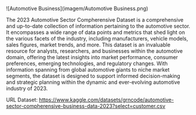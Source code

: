 ![Automotive Business](imagem/Automotive Business.png)

The 2023 Automotive Sector Compherensive Dataset is a comprehensive and up-to-date collection of information pertaining to the automotive sector. It encompasses a wide range of data points and metrics that shed light on the various facets of the industry, including manufacturers, vehicle models, sales figures, market trends, and more. This dataset is an invaluable resource for analysts, researchers, and businesses within the automotive domain, offering the latest insights into market performance, consumer preferences, emerging technologies, and regulatory changes. With information spanning from global automotive giants to niche market segments, the dataset is designed to support informed decision-making and strategic planning within the dynamic and ever-evolving automotive industry of 2023.


URL Dataset: https://www.kaggle.com/datasets/grncode/automotive-sector-compherensive-business-data-2023?select=customer.csv